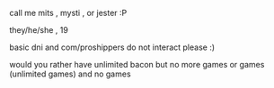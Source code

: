 call me mits , mysti , or jester :P

they/he/she , 19

basic dni and com/proshippers do not interact please :)

would you rather have unlimited bacon but no more games or games (unlimited games) and no games
